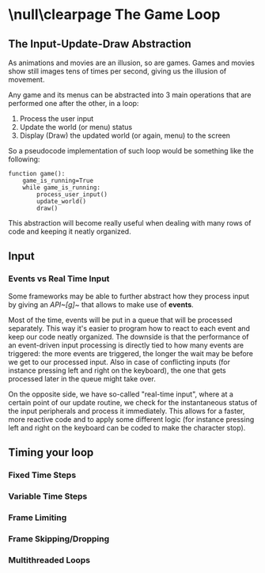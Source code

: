 \null\clearpage
The Game Loop
==============

The Input-Update-Draw Abstraction
-----------------------------------

As animations and movies are an illusion, so are games. Games and movies show still images tens of times per second, giving us the illusion of movement.

Any game and its menus can be abstracted into 3 main operations that are performed one after the other, in a loop:

1) Process the user input
2) Update the world (or menu) status
3) Display (Draw) the updated world (or again, menu) to the screen

So a pseudocode implementation of such loop would be something like the following:

~~~~~~
function game():
    game_is_running=True
    while game_is_running:
        process_user_input()
        update_world()
        draw()
~~~~~~

This abstraction will become really useful when dealing with many rows of code and keeping it neatly organized.

Input
-----

### Events vs Real Time Input

Some frameworks may be able to further abstract how they process input by giving an *API~[g]~* that allows to make use of **events**.

Most of the time, events will be put in a queue that will be processed separately. This way it's easier to program how to react to each event and keep our code neatly organized. The downside is that the performance of an event-driven input processing is directly tied to how many events are triggered: the more events are triggered, the longer the wait may be before we get to our processed input. Also in case of conflicting inputs (for instance pressing left and right on the keyboard), the one that gets processed later in the queue might take over.

On the opposite side, we have so-called "real-time input", where at a certain point of our update routine, we check for the instantaneous status of the input peripherals and process it immediately. This allows for a faster, more reactive code and to apply some different logic (for instance pressing left and right on the keyboard can be coded to make the character stop).

Timing your loop
----------------

### Fixed Time Steps

<!-- Accurate but depends on the speed of the PC: slower PC = slower game -->

### Variable Time Steps

<!-- Better with slower PCs, allows to disable VSync and have less input lag,
but tends to blow up at really slow framerates (players jump higher with lower framerates,
bullet-through-paper problem) also every movement has to be scaled with dt -->

### Frame Limiting

<!-- A special case of Variable Time Steps, where you have the update cycle
run as fast as possible, while the render cycle updates at 30 or 60 fps,
this solves some issues but is a bit harder to manage -->

### Frame Skipping/Dropping

<!-- When a frame takes too long to update and render, it might be useful to
just update the world "on paper" and skip the frame rendering, this will
cause a small stutter in the game, but will allow the render to "catch up"
to the update -->

### Multithreaded Loops

<!-- Talk about how you can split the game loop into an "update thread" and a
"render thread" and how some issues are solved by making the rendering happen
on frame later than the update, and how this introduces input lag -->
